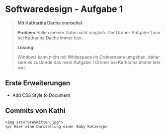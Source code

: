 # Softwaredesign - Aufgabe 1 

> **Mit Katharina Dachs erarbeitet**
> 
> **Problem**
> Pullen meiner Datei nicht möglich. Der Ordner Aufgabe 1 war bei Katharina Dachs immer leer.
>
> **Lösung**
>
> Windows kann nicht mit Whitespace im Ordnername umgehen, daher kam es zustande das mein Aufgabe 1 Ordner bei Katharina immer leer war.

## Erste Erweiterungen

* Add CSS Style to Document


## Commits von Kathi 

``` 3e078df9f3196247b3750b4f08bce52c9f118f1f
<img src="GreyKitten.jpg">
<p> Hier eine Darstellung einer Baby Katze</p>
 ```